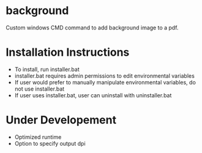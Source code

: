 # background
Custom windows CMD command to add background image to a pdf.

# Installation Instructions
* To install, run installer.bat
* installer.bat requires admin permissions to edit environmental variables
* If user would prefer to manually manipulate environmental variables, do not use installer.bat
* If user uses installer.bat, user can uninstall with uninstaller.bat

# Under Developement
* Optimized runtime
* Option to specify output dpi

